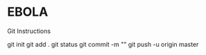 # EBOLA

Git Instructions

git init
git add .
git status
git commit -m "<add comments about commit here>" 
git push -u origin master
